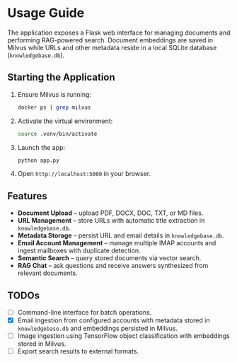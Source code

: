 # Usage Guide

The application exposes a Flask web interface for managing documents and performing RAG-powered search. Document embeddings are saved in Milvus while URLs and other metadata reside in a local SQLite database (`knowledgebase.db`).

## Starting the Application

1. Ensure Milvus is running:
   ```bash
   docker ps | grep milvus
   ```
2. Activate the virtual environment:
   ```bash
   source .venv/bin/activate
   ```
3. Launch the app:
   ```bash
   python app.py
   ```
4. Open `http://localhost:5000` in your browser.

## Features

- **Document Upload** – upload PDF, DOCX, DOC, TXT, or MD files.
- **URL Management** – store URLs with automatic title extraction in `knowledgebase.db`.
- **Metadata Storage** – persist URL and email details in `knowledgebase.db`.
- **Email Account Management** – manage multiple IMAP accounts and ingest mailboxes with duplicate detection.
- **Semantic Search** – query stored documents via vector search.
- **RAG Chat** – ask questions and receive answers synthesized from relevant documents.

## TODOs

- [ ] Command-line interface for batch operations.
- [x] Email ingestion from configured accounts with metadata stored in `knowledgebase.db` and embeddings persisted in Milvus.
- [ ] Image ingestion using TensorFlow object classification with embeddings stored in Milvus.
- [ ] Export search results to external formats.

